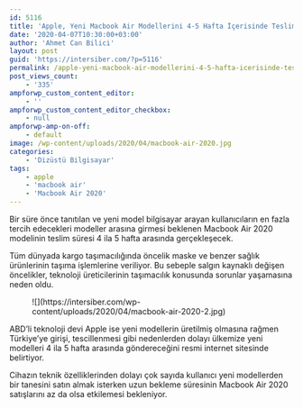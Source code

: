 ```yaml
---
id: 5116
title: 'Apple, Yeni Macbook Air Modellerini 4-5 Hafta İçerisinde Teslim Edecek'
date: '2020-04-07T10:30:00+03:00'
author: 'Ahmet Can Bilici'
layout: post
guid: 'https://intersiber.com/?p=5116'
permalink: /apple-yeni-macbook-air-modellerini-4-5-hafta-icerisinde-teslim-edecek/
post_views_count:
    - '335'
ampforwp_custom_content_editor:
    - ''
ampforwp_custom_content_editor_checkbox:
    - null
ampforwp-amp-on-off:
    - default
image: /wp-content/uploads/2020/04/macbook-air-2020.jpg
categories:
    - 'Dizüstü Bilgisayar'
tags:
    - apple
    - 'macbook air'
    - 'Macbook Air 2020'
---
```


Bir süre önce tanıtılan ve yeni model bilgisayar arayan kullanıcıların en fazla tercih edecekleri modeller arasına girmesi beklenen Macbook Air 2020 modelinin teslim süresi 4 ila 5 hafta arasında gerçekleşecek.

Tüm dünyada kargo taşımacılığında öncelik maske ve benzer sağlık ürünlerinin taşıma işlemlerine veriliyor. Bu sebeple salgın kaynaklı değişen öncelikler, teknoloji üreticilerinin taşımacılık konusunda sorunlar yaşamasına neden oldu.

<figure class="wp-block-image size-full">![](https://intersiber.com/wp-content/uploads/2020/04/macbook-air-2020-2.jpg)</figure>ABD’li teknoloji devi Apple ise yeni modellerin üretilmiş olmasına rağmen Türkiye’ye girişi, tescillenmesi gibi nedenlerden dolayı ülkemize yeni modelleri 4 ila 5 hafta arasında göndereceğini resmi internet sitesinde belirtiyor.

Cihazın teknik özelliklerinden dolayı çok sayıda kullanıcı yeni modellerden bir tanesini satın almak isterken uzun bekleme süresinin Macbook Air 2020 satışlarını az da olsa etkilemesi bekleniyor.